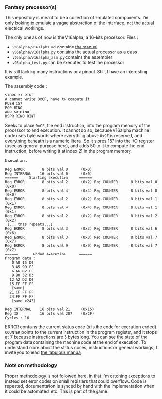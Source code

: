 ### Fantasy processor(s)

This repository is meant to be a collection of emulated components. I'm only looking to emulate a vague abstraction of the interface, not the actual electrical workings.

The only one as of now is the V16alpha, a 16-bits processor. Files :

 - `v16alpha/v16alpha.md` contains [the manual](v16alpha/v16alpha.md)
 - `v16alpha/v16alpha.py` contains the actual processor as a class
 - `v16alpha/v16alpha_asm.py` contains the assembler
 - `v16alpha_test.py` can be executed to test the processor

It is still lacking many instructions or a pinout. Still, I have an interesting example.

The assembly code :
```
STORE 21 RINT
# cannot write 0xCF, have to compute it
PUSH 157
POP RINO
ADD 50 RINO
DSPR RINO RINT
```

Seeks to place `0xCF`, the end instruction, into the program memory of the processor to end execution. It cannot do so, because V16alpha machine code uses byte words where everything above `0x9F` is reserved, and everything beneath is a numeric literal. So it stores 157 into the I/O register (used as general purpose here), and adds 50 to it to compute the end instruction, before writing it at index 21 in the program memory.

Execution :
```
Reg ERROR        8 bits val 0      (0x0)
Reg INTERNAL    16 bits val 0      (0x0)
======     Starting execution     ======
Reg ERROR        8 bits val 2      (0x2) Reg COUNTER      8 bits val 0      (0x0)
Reg ERROR        8 bits val 4      (0x4) Reg COUNTER      8 bits val 0      (0x0)
Reg ERROR        8 bits val 2      (0x2) Reg COUNTER      8 bits val 1      (0x1)
Reg ERROR        8 bits val 4      (0x4) Reg COUNTER      8 bits val 1      (0x1)
Reg ERROR        8 bits val 2      (0x2) Reg COUNTER      8 bits val 2      (0x2)
 [... this repeats...]
Reg ERROR        8 bits val 3      (0x3) Reg COUNTER      8 bits val 6      (0x6)
Reg ERROR        8 bits val 3      (0x3) Reg COUNTER      8 bits val 7      (0x7)
Reg ERROR        8 bits val 9      (0x9) Reg COUNTER      8 bits val 7      (0x7)
======       Ended execution      ======
Program data :
   0 A0 15 D0
   3 A5 9D FF
   6 A6 D2 FF
   9 B0 32 D2
  12 A2 D2 D0
  15 FF FF FF
   [same]
  21 CF FF FF
  24 FF FF FF
   [same x247]

Reg INTERNAL    16 bits val 21     (0x15)
Reg IO          16 bits val 207    (0xCF)
Cycles : 16
```
ERROR contains the current status code (`9` is the code for execution ended). `COUNTER` points to the current instruction in the program register, and it stops at 7 because instructions are 3 bytes long. You can see the state of the program data containing the machine code at the end of execution. To understand more about the status codes, instructions or general workings, I invite you to read [the fabulous manual](v16alpha/v16alpha.md).




### Note on methodology

Proper methodology is not followed here, in that I'm catching exceptions to instead set error codes on small registers that could overflow.. Code is repeated, documentation is synced by hand with the implementation when it could be automated, etc. This is part of the game.
